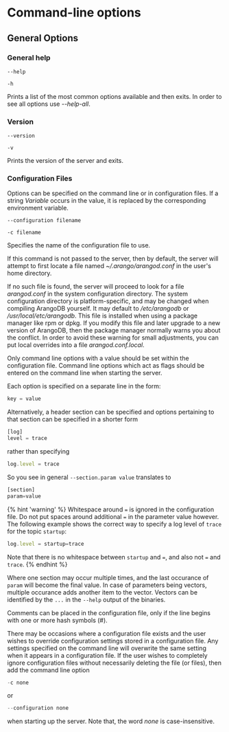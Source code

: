 Command-line options
====================

General Options
---------------

### General help

`--help`

`-h`

Prints a list of the most common options available and then exits. In order to
see all options use *--help-all*.

### Version

`--version`

`-v`

Prints the version of the server and exits.

### Configuration Files

Options can be specified on the command line or in configuration files. If a
string *Variable* occurs in the value, it is replaced by the corresponding
environment variable.

`--configuration filename`

`-c filename`

Specifies the name of the configuration file to use.

If this command is not passed to the server, then by default, the server will
attempt to first locate a file named *~/.arango/arangod.conf* in the user's home
directory.

If no such file is found, the server will proceed to look for a file
*arangod.conf* in the system configuration directory. The system configuration
directory is platform-specific, and may be changed when compiling ArangoDB
yourself. It may default to */etc/arangodb* or */usr/local/etc/arangodb*. This
file is installed when using a package manager like rpm or dpkg. If you modify
this file and later upgrade to a new version of ArangoDB, then the package
manager normally warns you about the conflict. In order to avoid these warning
for small adjustments, you can put local overrides into a file
*arangod.conf.local*.

Only command line options with a value should be set within the configuration
file. Command line options which act as flags should be entered on the command
line when starting the server.

Each option is specified on a separate line in the form:

```js
key = value
```

Alternatively, a header section can be specified and options pertaining to that
section can be specified in a shorter form

```js
[log]
level = trace
```

rather than specifying

```js
log.level = trace
```

So you see in general `--section.param value` translates to

```js
[section]
param=value 
```

{% hint 'warning' %}
Whitespace around `=` is ignored in the configuration file. Do not put spaces
around additional `=` in the parameter value however. The following example
shows the correct way to specify a log level of `trace` for the topic `startup`:

```js
log.level = startup=trace
```

Note that there is no whitespace between `startup` and `=`, and also not `=`
and `trace`.
{% endhint %}

Where one section may occur multiple times, and the last occurance of `param`
will become the final value. In case of parameters being vectors, multiple
occurance adds another item to the vector. Vectors can be identified by the
`...` in the `--help` output of the binaries.

Comments can be placed in the configuration file, only if the line begins with
one or more hash symbols (#).

There may be occasions where a configuration file exists and the user wishes to
override configuration settings stored in a configuration file. Any settings
specified on the command line will overwrite the same setting when it appears in
a configuration file. If the user wishes to completely ignore configuration
files without necessarily deleting the file (or files), then add the command
line option

```js
-c none
```

or

```js
--configuration none
```

when starting up the server. Note that, the word *none* is case-insensitive.
